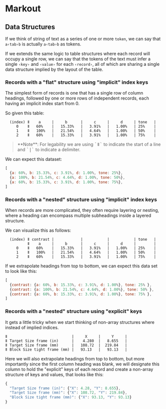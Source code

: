 ﻿# Markout

## Data Structures

If we think of string of text as a series of one or more <kbd>`token`</kbd>, we can say that `a‹tab›b` is actually <kbd>`a`</kbd><kbd>`‹tab›`</kbd><kbd>`b`</kbd> as tokens.

If we extends the same logic to table structures where each record will occupy a single row, we can say that the tokens of the text must infer a single `‹key›` and `‹value›` for each `‹record›`, all of which are sharing a single data structure implied by the layout of the table.

### Records with a "flat" structure using "implicit" index keys

The simplest form of records is one that has a single row of column headings, followed by one or more rows of independent records, each having an implicit index start from 0.

So given this table:

```text
  (index) ǁ    a     |     b      |     c     |     d     | tone   |
     0    ǁ   60%    |   15.33%   |   3.91%   |   1.00%   | 25%    |
     1    ǁ   100%   |   21.54%   |   4.64%   |   1.00%   | 50%    |
     2    ǁ   60%    |   15.33%   |   3.91%   |   1.00%   | 75%    |
```

<blockquote>
**Note**: For legability we are using <kbd>`ǁ`</kbd> to indicate the start of a line and <kbd>`|`</kbd> to indicate a delimiter.
</blockquote>

We can expect this dataset:

```javascript
[
  {a: 60%, b: 15.33%, c: 3.91%, d: 1.00%, tone: 25%},
  {a: 100%, b: 21.54%, c: 4.64%, d: 1.00%, tone: 50%},
  {a: 60%, b: 15.33%, c: 3.91%, d: 1.00%, tone: 75%},
]
```

### Records with a "nested" structure using "implicit" index keys

When records are more complicated, they often require layering or nesting, where a heading can encompass multiple subheadings inside a layered structure.

We can visualize this as follows:

```text
  (index) ǁ contrast |            |           |           | tone   |
          ǁ    a     |     b      |     c     |     d     |        |
     0    ǁ   60%    |   15.33%   |   3.91%   |   1.00%   | 25%    |
     1    ǁ   100%   |   21.54%   |   4.64%   |   1.00%   | 50%    |
     2    ǁ   60%    |   15.33%   |   3.91%   |   1.00%   | 75%    |
```

If we extrapolate headings from top to bottom, we can expect this data set to look like this:

```javascript
[
  {contrast: {a: 60%, b: 15.33%, c: 3.91%, d: 1.00%}, tone: 25% },
  {contrast: {a: 100%, b: 21.54%, c: 4.64%, d: 1.00%}, tone: 50% },
  {contrast: {a: 60%, b: 15.33%, c: 3.91%, d: 1.00%}, tone: 75% },
]
```

### Records with a "nested" structure using "explicit" keys

It gets a little tricky when we start thinking of non-array structures where instead of implied indices.

```text
ǁ                             |     X     |     Y     |
ǁ Target Size frame (in)      |    4.280  |   8.655   |
ǁ Target Size frame (mm)      |   108.72  |  219.84   |
ǁ Block Size tight frame (mm) |   93.13   |   93.13   |
```

Here we will also extrapolate headings from top to bottom, but more importantly since the first column heading was blank, we will designate this column to hold the "explicit" keys of each record and create a non-array structure of keys and values, that looks like this:

```javascript
{
  "Target Size frame (in)": {"X": 4.28, "Y": 8.655},
  "Target Size frame (mm)": {"X": 108.72, "Y": 219.84},
  "Block Size tight frame (mm)": {"X": 93.13, "Y": 93.13}
}
```
